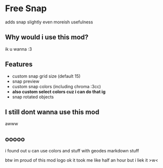 # Free Snap
adds snap slightly even moreish usefulness

## Why would i use this mod?
ik u wanna :3

## Features
- custom snap grid size (default 15)
- snap preview
- custom snap colors (including <c-fc1703>c</c><c-fc8803>h</c><c-fcd303>r</c><c-14fc03>o</c><c-0367fc>m</c><c-fc03ce>a</c> :3cc)
- **also custom select colors cuz i can do that ig**
- snap rotated objects

## I still dont wanna use this mod
awww

## ooooo
i found out u can use <c-fc1703>c</c><c-fc8803>o</c><c-fcd303>l</c><c-14fc03>o</c><c-0367fc>r</c><c-fc03ce>s</c> and stuff with geodes markdown stuff

btw im proud of this mod logo ok it took me like half an hour but i liek it >w<